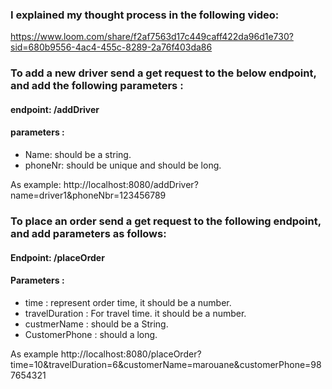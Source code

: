 
### I explained my thought process in the following video:
https://www.loom.com/share/f2af7563d17c449caff422da96d1e730?sid=680b9556-4ac4-455c-8289-2a76f403da86 


### To add a new driver send a get request to the below endpoint, and add the following parameters :
#### endpoint: /addDriver 
#### parameters :

* Name: should be a string.
* phoneNr: should be unique and should be long.

As example: http://localhost:8080/addDriver?name=driver1&phoneNbr=123456789



### To place an order send a get request to the following endpoint, and add parameters as follows:
#### Endpoint: /placeOrder
#### Parameters : 
* time : represent order time, it should be a number.
* travelDuration : For travel time. it should be a number.
* custmerName :  should be a String.
* CustomerPhone : should a long. 

As example http://localhost:8080/placeOrder?time=10&travelDuration=6&customerName=marouane&customerPhone=987654321
